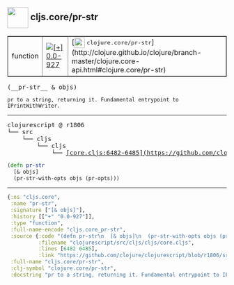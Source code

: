 ## <img width="48px" valign="middle" src="http://i.imgur.com/Hi20huC.png"> cljs.core/pr-str

 <table border="1">
<tr>
<td>function</td>
<td><a href="https://github.com/cljsinfo/api-refs/tree/0.0-927"><img valign="middle" alt="[+] 0.0-927" src="https://img.shields.io/badge/+-0.0--927-lightgrey.svg"></a> </td>
<td>
[<img height="24px" valign="middle" src="http://i.imgur.com/1GjPKvB.png"> <samp>clojure.core/pr-str</samp>](http://clojure.github.io/clojure/branch-master/clojure.core-api.html#clojure.core/pr-str)
</td>
</tr>
</table>

 <samp>
(__pr-str__ & objs)<br>
</samp>

```
pr to a string, returning it. Fundamental entrypoint to IPrintWithWriter.
```

---

 <pre>
clojurescript @ r1806
└── src
    └── cljs
        └── cljs
            └── <ins>[core.cljs:6482-6485](https://github.com/clojure/clojurescript/blob/r1806/src/cljs/cljs/core.cljs#L6482-L6485)</ins>
</pre>

```clj
(defn pr-str
  [& objs]
  (pr-str-with-opts objs (pr-opts)))
```


---

```clj
{:ns "cljs.core",
 :name "pr-str",
 :signature ["[& objs]"],
 :history [["+" "0.0-927"]],
 :type "function",
 :full-name-encode "cljs.core_pr-str",
 :source {:code "(defn pr-str\n  [& objs]\n  (pr-str-with-opts objs (pr-opts)))",
          :filename "clojurescript/src/cljs/cljs/core.cljs",
          :lines [6482 6485],
          :link "https://github.com/clojure/clojurescript/blob/r1806/src/cljs/cljs/core.cljs#L6482-L6485"},
 :full-name "cljs.core/pr-str",
 :clj-symbol "clojure.core/pr-str",
 :docstring "pr to a string, returning it. Fundamental entrypoint to IPrintWithWriter."}

```
